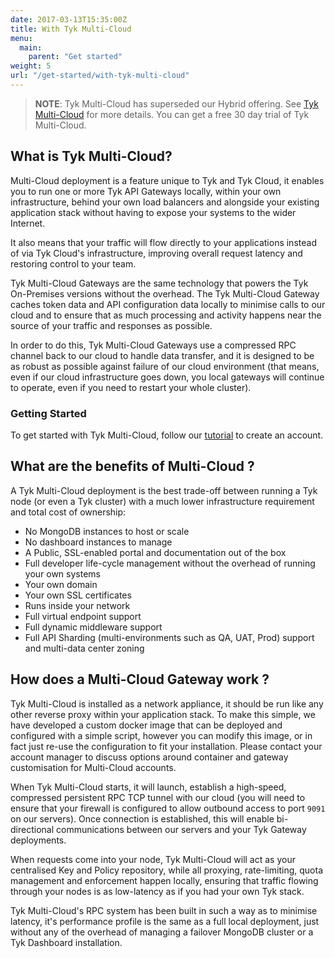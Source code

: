 ```yaml
---
date: 2017-03-13T15:35:00Z
title: With Tyk Multi-Cloud
menu: 
  main:
    parent: "Get started"
weight: 5
url: "/get-started/with-tyk-multi-cloud"
---
```


> **NOTE**: Tyk Multi-Cloud has superseded our Hybrid offering. See [Tyk Multi-Cloud](https://tyk.io/api-gateway/cloud/#multi-cloud) for more details. You can get a free 30 day trial of Tyk Multi-Cloud.


## <a name="what-is-tyk-Multi-Cloud"></a>What is Tyk Multi-Cloud?

Multi-Cloud deployment is a feature unique to Tyk and Tyk Cloud, it enables you to run one or more Tyk API Gateways locally, within your own infrastructure, behind your own load balancers and alongside your existing application stack without having to expose your systems to the wider Internet.

It also means that your traffic will flow directly to your applications instead of via Tyk Cloud's infrastructure, improving overall request latency and restoring control to your team.

Tyk Multi-Cloud Gateways are the same technology that powers the Tyk On-Premises versions without the overhead. The Tyk Multi-Cloud Gateway caches token data and API configuration data locally to minimise calls to our cloud and to ensure that as much processing and activity happens near the source of your traffic and responses as possible.

In order to do this, Tyk Multi-Cloud Gateways use a compressed RPC channel back to our cloud to handle data transfer, and it is designed to be as robust as possible against failure of our cloud environment (that means, even if our cloud infrastructure goes down, you local gateways will continue to operate, even if you need to restart your whole cluster).

### Getting Started

To get started with Tyk Multi-Cloud, follow our [tutorial][1] to create an account.

## <a name="what-are-the-benefits-of-Multi-Cloud"></a>What are the benefits of Multi-Cloud ?

A Tyk Multi-Cloud deployment is the best trade-off between running a Tyk node (or even a Tyk cluster) with a much lower infrastructure requirement and total cost of ownership:

*   No MongoDB instances to host or scale
*   No dashboard instances to manage
*   A Public, SSL-enabled portal and documentation out of the box
*   Full developer life-cycle management without the overhead of running your own systems
*   Your own domain
*   Your own SSL certificates
*   Runs inside your network
*   Full virtual endpoint support
*   Full dynamic middleware support
*   Full API Sharding (multi-environments such as QA, UAT, Prod) support and multi-data center zoning

## <a name="how-does-a-Multi-Cloud-gateway-work"></a>How does a Multi-Cloud Gateway work ?

Tyk Multi-Cloud is installed as a network appliance, it should be run like any other reverse proxy within your application stack. To make this simple, we have developed a custom docker image that can be deployed and configured with a simple script, however you can modify this image, or in fact just re-use the configuration to fit your installation. Please contact your account manager to discuss options around container and gateway customisation for Multi-Cloud accounts.

When Tyk Multi-Cloud starts, it will launch, establish a high-speed, compressed persistent RPC TCP tunnel with our cloud (you will need to ensure that your firewall is configured to allow outbound access to port `9091` on our servers). Once connection is established, this will enable bi-directional communications between our servers and your Tyk Gateway deployments.

When requests come into your node, Tyk Multi-Cloud will act as your centralised Key and Policy repository, while all proxying, rate-limiting, quota management and enforcement happen locally, ensuring that traffic flowing through your nodes is as low-latency as if you had your own Tyk stack.

Tyk Multi-Cloud's RPC system has been built in such a way as to minimise latency, it's performance profile is the same as a full local deployment, just without any of the overhead of managing a failover MongoDB cluster or a Tyk Dashboard installation.

 [1]: /docs/get-started/with-tyk-hybrid/create-an-account/
